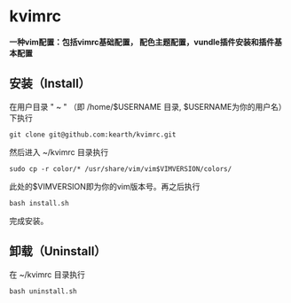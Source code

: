 # kvimrc


**一种vim配置：包括vimrc基础配置， 配色主题配置，vundle插件安装和插件基本配置**


## 安装（Install）

在用户目录 " ~ " （即 /home/$USERNAME 目录, $USERNAME为你的用户名）下执行
```
git clone git@github.com:kearth/kvimrc.git
```
然后进入 ~/kvimrc 目录执行
```
sudo cp -r color/* /usr/share/vim/vim$VIMVERSION/colors/
```
此处的$VIMVERSION即为你的vim版本号。再之后执行
```
bash install.sh
```
完成安装。

## 卸载（Uninstall）

在 ~/kvimrc 目录执行
```
bash uninstall.sh
```
